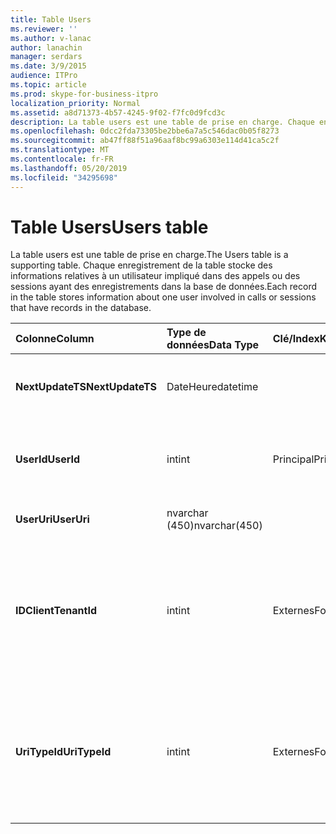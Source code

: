 ```yaml
---
title: Table Users
ms.reviewer: ''
ms.author: v-lanac
author: lanachin
manager: serdars
ms.date: 3/9/2015
audience: ITPro
ms.topic: article
ms.prod: skype-for-business-itpro
localization_priority: Normal
ms.assetid: a8d71373-4b57-4245-9f02-f7fc0d9fcd3c
description: La table users est une table de prise en charge. Chaque enregistrement de la table stocke des informations relatives à un utilisateur impliqué dans des appels ou des sessions ayant des enregistrements dans la base de données.
ms.openlocfilehash: 0dcc2fda73305be2bbe6a7a5c546dac0b05f8273
ms.sourcegitcommit: ab47ff88f51a96aaf8bc99a6303e114d41ca5c2f
ms.translationtype: MT
ms.contentlocale: fr-FR
ms.lasthandoff: 05/20/2019
ms.locfileid: "34295698"
---
```

# <a name="users-table"></a><span data-ttu-id="94743-104">Table Users</span><span class="sxs-lookup"><span data-stu-id="94743-104">Users table</span></span>
 
<span data-ttu-id="94743-105">La table users est une table de prise en charge.</span><span class="sxs-lookup"><span data-stu-id="94743-105">The Users table is a supporting table.</span></span> <span data-ttu-id="94743-106">Chaque enregistrement de la table stocke des informations relatives à un utilisateur impliqué dans des appels ou des sessions ayant des enregistrements dans la base de données.</span><span class="sxs-lookup"><span data-stu-id="94743-106">Each record in the table stores information about one user involved in calls or sessions that have records in the database.</span></span>
  
|<span data-ttu-id="94743-107">**Colonne**</span><span class="sxs-lookup"><span data-stu-id="94743-107">**Column**</span></span>|<span data-ttu-id="94743-108">**Type de données**</span><span class="sxs-lookup"><span data-stu-id="94743-108">**Data Type**</span></span>|<span data-ttu-id="94743-109">**Clé/Index**</span><span class="sxs-lookup"><span data-stu-id="94743-109">**Key/Index**</span></span>|<span data-ttu-id="94743-110">**Détails**</span><span class="sxs-lookup"><span data-stu-id="94743-110">**Details**</span></span>|
|:-----|:-----|:-----|:-----|
|<span data-ttu-id="94743-111">**NextUpdateTS**</span><span class="sxs-lookup"><span data-stu-id="94743-111">**NextUpdateTS**</span></span> <br/> |<span data-ttu-id="94743-112">DateHeure</span><span class="sxs-lookup"><span data-stu-id="94743-112">datetime</span></span>  <br/> ||<span data-ttu-id="94743-113">Horodatage pour un usage interne.</span><span class="sxs-lookup"><span data-stu-id="94743-113">Time stamp for internal use.</span></span>  <br/> |
|<span data-ttu-id="94743-114">**UserId**</span><span class="sxs-lookup"><span data-stu-id="94743-114">**UserId**</span></span> <br/> |<span data-ttu-id="94743-115">int</span><span class="sxs-lookup"><span data-stu-id="94743-115">int</span></span>  <br/> |<span data-ttu-id="94743-116">Principal</span><span class="sxs-lookup"><span data-stu-id="94743-116">Primary</span></span>  <br/> |<span data-ttu-id="94743-117">Numéro unique identifiant cet utilisateur.</span><span class="sxs-lookup"><span data-stu-id="94743-117">Unique number identifying this user.</span></span>  <br/> |
|<span data-ttu-id="94743-118">**UserUri**</span><span class="sxs-lookup"><span data-stu-id="94743-118">**UserUri**</span></span> <br/> |<span data-ttu-id="94743-119">nvarchar (450)</span><span class="sxs-lookup"><span data-stu-id="94743-119">nvarchar(450)</span></span>  <br/> | <br/> |<span data-ttu-id="94743-120">URI de l’utilisateur.</span><span class="sxs-lookup"><span data-stu-id="94743-120">User URI.</span></span>  <br/> |
|<span data-ttu-id="94743-121">**IDClient**</span><span class="sxs-lookup"><span data-stu-id="94743-121">**TenantId**</span></span> <br/> |<span data-ttu-id="94743-122">int</span><span class="sxs-lookup"><span data-stu-id="94743-122">int</span></span>  <br/> |<span data-ttu-id="94743-123">Externes</span><span class="sxs-lookup"><span data-stu-id="94743-123">Foreign</span></span>  <br/> |<span data-ttu-id="94743-124">ID de client de cet utilisateur.</span><span class="sxs-lookup"><span data-stu-id="94743-124">This user's Tenant ID.</span></span> <span data-ttu-id="94743-125">Pour plus d’informations, voir la [table locataires](tenants.md) .</span><span class="sxs-lookup"><span data-stu-id="94743-125">See the [Tenants table](tenants.md) for more information.</span></span> <br/> |
|<span data-ttu-id="94743-126">**UriTypeId**</span><span class="sxs-lookup"><span data-stu-id="94743-126">**UriTypeId**</span></span> <br/> |<span data-ttu-id="94743-127">int</span><span class="sxs-lookup"><span data-stu-id="94743-127">int</span></span>  <br/> |<span data-ttu-id="94743-128">Externes</span><span class="sxs-lookup"><span data-stu-id="94743-128">Foreign</span></span>  <br/> |<span data-ttu-id="94743-129">Type d’URI de cet utilisateur.</span><span class="sxs-lookup"><span data-stu-id="94743-129">This user's URI type.</span></span> <span data-ttu-id="94743-130">Pour plus d’informations, voir la [table UriTypes](uritypes.md) .</span><span class="sxs-lookup"><span data-stu-id="94743-130">See the [UriTypes table](uritypes.md) for more information.</span></span> <br/> |
   

